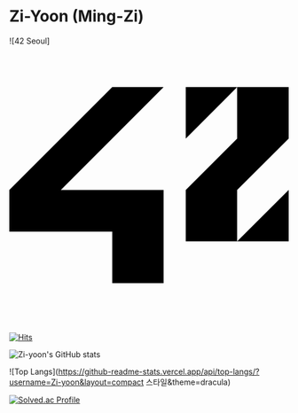 # Zi-Yoon (Ming-Zi)

![42 Seoul]<svg role="img" viewBox="0 0 24 24" xmlns="http://www.w3.org/2000/svg"><title>42</title><path d="M24 12.42l-4.428 4.415H24zm-4.428-4.417l-4.414 4.418v4.414h4.414V12.42L24 8.003V3.575h-4.428zm-4.414 0l4.414-4.428h-4.414zM0 15.996h8.842v4.43h4.412V12.42H4.428l8.826-8.846H8.842L0 12.421z"/></svg>

[![Hits](https://hits.seeyoufarm.com/api/count/incr/badge.svg?url=https%3A%2F%2Fgithub.com%2FZi-yoon%2Fhit-counter&count_bg=%23FBB4F3&title_bg=%23BB8CD7&icon=github.svg&icon_color=%23E7E7E7&title=hits&edge_flat=false)](https://hits.seeyoufarm.com)

![Zi-yoon's GitHub stats](https://github-readme-stats.vercel.app/api?username=Zi-yoon&show_icons=true&theme=dracula)

![Top Langs](https://github-readme-stats.vercel.app/api/top-langs/?username=Zi-yoon&layout=compact 스타일&theme=dracula)

[![Solved.ac Profile](http://mazassumnida.wtf/api/generate_badge?boj=mingzi)](https://solved.ac/mingzi)
